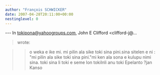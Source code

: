 ```yaml
---
author: "François SCHWICKER"
date: 2007-04-28T20:11:00+00:00
nestinglevel: 0
---
```

\---
 In [tokipona@yahoogroups.com](mailto://tokipona@yahoogroups.com), John E Clifford <clifford-j@...
> wrote:

>> o weka e ike mi. mi pilin ala sike toki sina pini.sina sitelen e ni : "mi pilin ala sike toki sina pini."mi ken ala sona e kulupu nimi sina. toki sina li toki e seme lon tokiInli anu toki Epelanto ?jan Kanso